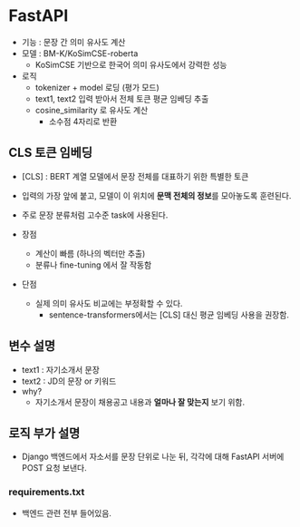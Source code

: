 # FastAPI

- 기능 : 문장 간 의미 유사도 계산
- 모델 : BM-K/KoSimCSE-roberta
    - KoSimCSE 기반으로 한국어 의미 유사도에서 강력한 성능
- 로직
    - tokenizer + model 로딩 (평가 모드)
    - text1, text2 입력 받아서 전체 토큰 평균 임베딩 추출
    - cosine_similarity 로 유사도 계산
        - 소수점 4자리로 반환


## CLS 토큰 임베딩

- [CLS] : BERT 계열 모델에서 문장 전체를 대표하기 위한 특별한 토큰
- 입력의 가장 앞에 붙고, 모델이 이 위치에 **문맥 전체의 정보**를 모아놓도록 훈련된다.
- 주로 문장 분류처럼 고수준 task에 사용된다.

- 장점
    - 계산이 빠름 (하나의 벡터만 추출)
    - 분류나 fine-tuning 에서 잘 작동함

- 단점
    - 실제 의미 유사도 비교에는 부정확할 수 있다.
        - sentence-transformers에서는 [CLS] 대신 평균 임베딩 사용을 권장함.

## 변수 설명

- text1 : 자기소개서 문장
- text2 : JD의 문장 or 키워드
- why?
    - 자기소개서 문장이 채용공고 내용과 **얼마나 잘 맞는지** 보기 위함.

## 로직 부가 설명

- Django 백엔드에서 자소서를 문장 단위로 나눈 뒤, 각각에 대해 FastAPI 서버에 POST 요청 보낸다.


### requirements.txt

- 백엔드 관련 전부 들어있음.
